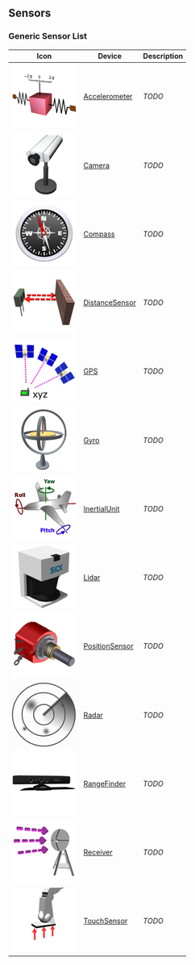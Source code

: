 ## Sensors

### Generic Sensor List

| Icon | Device | Description |
| :---: | --- | --- |
| ![Accelerometer.png](images/sensors/Accelerometer.png) | [Accelerometer](../reference/accelerometer.md) | *TODO* |
| ![Camera.png](images/sensors/Camera.png) | [Camera](../reference/camera.md) | *TODO* |
| ![Compass.png](images/sensors/Compass.png) | [Compass](../reference/compass.md) | *TODO* |
| ![DistanceSensor.png](images/sensors/DistanceSensor.png) | [DistanceSensor](../reference/distancesensor.md) | *TODO* |
| ![GPS.png](images/sensors/GPS.png) | [GPS](../reference/gps.md) | *TODO* |
| ![Gyro.png](images/sensors/Gyro.png) | [Gyro](../reference/gyro.md) | *TODO* |
| ![InertialUnit.png](images/sensors/InertialUnit.png) | [InertialUnit](../reference/inertialunit.md) | *TODO* |
| ![Lidar.png](images/sensors/Lidar.png) | [Lidar](../reference/lidar.md) | *TODO* |
| ![PositionSensor.png](images/sensors/PositionSensor.png) | [PositionSensor](../reference/positionsensor.md) | *TODO* |
| ![Radar.png](images/sensors/Radar.png) | [Radar](../reference/radar.md) | *TODO* |
| ![RangeFinder.png](images/sensors/RangeFinder.png) | [RangeFinder](../reference/rangefinder.md) | *TODO* |
| ![Receiver.png](images/sensors/Receiver.png) | [Receiver](../reference/receiver.md) | *TODO* |
| ![TouchSensor.png](images/sensors/TouchSensor.png) | [TouchSensor](../reference/touchsensor.md) | *TODO* |
